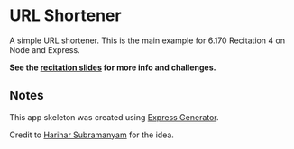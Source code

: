 # URL Shortener
A simple URL shortener. This is the main example for 6.170 Recitation 4 on Node and Express.

**See the [recitation slides](https://docs.google.com/presentation/d/1eO1dd-u1uAKjRMFPPKmKSBEFLD784YTK6VTKMeeFUzA/edit?usp=sharing) for more info and challenges.**

## Notes
This app skeleton was created using [Express Generator](https://expressjs.com/en/starter/generator.html).

Credit to [Harihar Subramanyam](https://github.com/hariharsubramanyam) for the idea.
